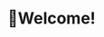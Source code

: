 ---
title: :wave:Welcome!
image: /img/welcome.webp
description: 
        - >-
          My name is Will, it's nice to meet you! Or, nice to have you meet me. 
          I am a Junior and self-proclaimed 'Student Leader' studying Computer Science at Oregon State University. Go Beavs! 

        - >-
          You can learn more about me using the dropdown at the top of the card 
          (on mobile), or the options to the left (on desktop). If you keep 
          scrolling, you'll find overviews of some of my side-projects, 
          and a blog I sometimes write to.
enabelEmoji: true
nopage: true
links: 
    - link: mailto:contact@vvill.dev 
      text: contact@vvill.dev
---
